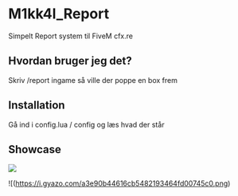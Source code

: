 # M1kk4l_Report
Simpelt Report system til FiveM cfx.re

## Hvordan bruger jeg det?
Skriv /report ingame så ville der poppe en box frem

## Installation

Gå ind i config.lua / config og læs hvad der står

## Showcase
![](https://i.gyazo.com/1f73936b8c810d2249872d0e5026e951.png)

![(https://i.gyazo.com/a3e90b44616cb5482193464fd00745c0.png)
